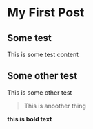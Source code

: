 # My First Post



## Some test
This is some test content

## Some other test
This is some other test

> This is anoother thing

**this is bold text**


